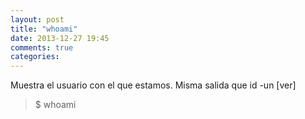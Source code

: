 ```yaml
---
layout: post
title: "whoami"
date: 2013-12-27 19:45
comments: true
categories: 
---
```

Muestra el usuario con el que estamos. Misma salida que id -un [ver]

>$ whoami

